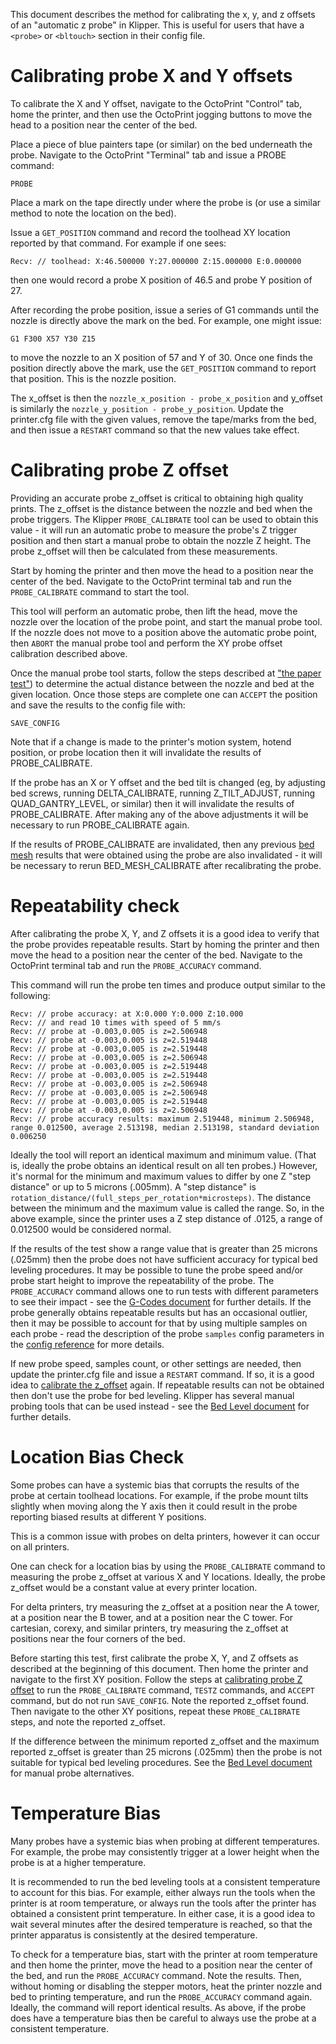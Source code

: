 This document describes the method for calibrating the x, y, and z offsets of an
"automatic z probe" in Klipper. This is useful for users that have a
`<probe>` or `<bltouch>` section in their config file.

# Calibrating probe X and Y offsets

To calibrate the X and Y offset, navigate to the OctoPrint "Control" tab, home
the printer, and then use the OctoPrint jogging buttons to move the head to a
position near the center of the bed.

Place a piece of blue painters tape (or similar) on the bed underneath the
probe. Navigate to the OctoPrint "Terminal" tab and issue a PROBE command:

```
PROBE
```

Place a mark on the tape directly under where the probe is (or use a similar
method to note the location on the bed).

Issue a `GET_POSITION` command and record the toolhead XY location reported by
that command. For example if one sees:

```
Recv: // toolhead: X:46.500000 Y:27.000000 Z:15.000000 E:0.000000
```

then one would record a probe X position of 46.5 and probe Y position of 27.

After recording the probe position, issue a series of G1 commands until the
nozzle is directly above the mark on the bed. For example, one might issue:

```
G1 F300 X57 Y30 Z15
```

to move the nozzle to an X position of 57 and Y of 30. Once one finds the
position directly above the mark, use the `GET_POSITION` command to report that
position. This is the nozzle position.

The x_offset is then the `nozzle_x_position - probe_x_position` and y_offset is
similarly the `nozzle_y_position - probe_y_position`. Update the printer.cfg
file with the given values, remove the tape/marks from the bed, and then issue a
`RESTART` command so that the new values take effect.

# Calibrating probe Z offset

Providing an accurate probe z_offset is critical to obtaining high quality
prints. The z_offset is the distance between the nozzle and bed when the probe
triggers. The Klipper `PROBE_CALIBRATE` tool can be used to obtain this value -
it will run an automatic probe to measure the probe's Z trigger position and
then start a manual probe to obtain the nozzle Z height. The probe z_offset will
then be calculated from these measurements.

Start by homing the printer and then move the head to a position near the center
of the bed. Navigate to the OctoPrint terminal tab and run the
`PROBE_CALIBRATE` command to start the tool.

This tool will perform an automatic probe, then lift the head, move the nozzle
over the location of the probe point, and start the manual probe tool. If the
nozzle does not move to a position above the automatic probe point, then
`ABORT` the manual probe tool and perform the XY probe offset calibration
described above.

Once the manual probe tool starts, follow the steps described at ["the paper
test"](Bed_Level.md#the-paper-test)) to determine the actual distance between
the nozzle and bed at the given location. Once those steps are complete one can
`ACCEPT` the position and save the results to the config file with:

```
SAVE_CONFIG
```

Note that if a change is made to the printer's motion system, hotend position,
or probe location then it will invalidate the results of PROBE_CALIBRATE.

If the probe has an X or Y offset and the bed tilt is changed (eg, by adjusting
bed screws, running DELTA_CALIBRATE, running Z_TILT_ADJUST, running
QUAD_GANTRY_LEVEL, or similar) then it will invalidate the results of
PROBE_CALIBRATE. After making any of the above adjustments it will be necessary
to run PROBE_CALIBRATE again.

If the results of PROBE_CALIBRATE are invalidated, then any previous [bed
mesh](Bed_Mesh.md) results that were obtained using the probe are also
invalidated - it will be necessary to rerun BED_MESH_CALIBRATE after
recalibrating the probe.

# Repeatability check

After calibrating the probe X, Y, and Z offsets it is a good idea to verify that
the probe provides repeatable results. Start by homing the printer and then move
the head to a position near the center of the bed. Navigate to the OctoPrint
terminal tab and run the `PROBE_ACCURACY` command.

This command will run the probe ten times and produce output similar to the
following:

```
Recv: // probe accuracy: at X:0.000 Y:0.000 Z:10.000
Recv: // and read 10 times with speed of 5 mm/s
Recv: // probe at -0.003,0.005 is z=2.506948
Recv: // probe at -0.003,0.005 is z=2.519448
Recv: // probe at -0.003,0.005 is z=2.519448
Recv: // probe at -0.003,0.005 is z=2.506948
Recv: // probe at -0.003,0.005 is z=2.519448
Recv: // probe at -0.003,0.005 is z=2.519448
Recv: // probe at -0.003,0.005 is z=2.506948
Recv: // probe at -0.003,0.005 is z=2.506948
Recv: // probe at -0.003,0.005 is z=2.519448
Recv: // probe at -0.003,0.005 is z=2.506948
Recv: // probe accuracy results: maximum 2.519448, minimum 2.506948, range 0.012500, average 2.513198, median 2.513198, standard deviation 0.006250
```

Ideally the tool will report an identical maximum and minimum value. (That is,
ideally the probe obtains an identical result on all ten probes.) However, it's
normal for the minimum and maximum values to differ by one Z "step distance"
or up to 5 microns (.005mm). A "step distance" is
`rotation_distance/(full_steps_per_rotation*microsteps)`. The distance between
the minimum and the maximum value is called the range. So, in the above example,
since the printer uses a Z step distance of .0125, a range of 0.012500 would be
considered normal.

If the results of the test show a range value that is greater than 25 microns
(.025mm) then the probe does not have sufficient accuracy for typical bed
leveling procedures. It may be possible to tune the probe speed and/or probe
start height to improve the repeatability of the probe. The `PROBE_ACCURACY` command
allows one to run tests with different parameters to see their impact - see the
[G-Codes document](G-Codes.md) for further details. If the probe generally
obtains repeatable results but has an occasional outlier, then it may be
possible to account for that by using multiple samples on each probe - read the
description of the probe `samples` config parameters in the [config
reference](Config_Reference.md#probe) for more details.

If new probe speed, samples count, or other settings are needed, then update the
printer.cfg file and issue a `RESTART` command. If so, it is a good idea to
[calibrate the z_offset](#calibrating-probe-z-offset) again. If repeatable
results can not be obtained then don't use the probe for bed leveling. Klipper
has several manual probing tools that can be used instead - see the [Bed Level
document](Bed_Level.md) for further details.

# Location Bias Check

Some probes can have a systemic bias that corrupts the results of the probe at
certain toolhead locations. For example, if the probe mount tilts slightly when
moving along the Y axis then it could result in the probe reporting biased
results at different Y positions.

This is a common issue with probes on delta printers, however it can occur on
all printers.

One can check for a location bias by using the `PROBE_CALIBRATE` command to
measuring the probe z_offset at various X and Y locations. Ideally, the probe
z_offset would be a constant value at every printer location.

For delta printers, try measuring the z_offset at a position near the A tower,
at a position near the B tower, and at a position near the C tower. For
cartesian, corexy, and similar printers, try measuring the z_offset at positions
near the four corners of the bed.

Before starting this test, first calibrate the probe X, Y, and Z offsets as
described at the beginning of this document. Then home the printer and navigate
to the first XY position. Follow the steps at [calibrating probe Z
offset](#calibrating-probe-z-offset) to run the `PROBE_CALIBRATE` command,
`TESTZ` commands, and `ACCEPT` command, but do not run `SAVE_CONFIG`. Note the
reported z_offset found. Then navigate to the other XY positions, repeat these
`PROBE_CALIBRATE` steps, and note the reported z_offset.

If the difference between the minimum reported z_offset and the maximum reported
z_offset is greater than 25 microns (.025mm) then the probe is not suitable for
typical bed leveling procedures. See the [Bed Level document](Bed_Level.md) for
manual probe alternatives.

# Temperature Bias

Many probes have a systemic bias when probing at different temperatures. For
example, the probe may consistently trigger at a lower height when the probe is
at a higher temperature.

It is recommended to run the bed leveling tools at a consistent temperature to
account for this bias. For example, either always run the tools when the printer
is at room temperature, or always run the tools after the printer has obtained a
consistent print temperature. In either case, it is a good idea to wait several
minutes after the desired temperature is reached, so that the printer apparatus
is consistently at the desired temperature.

To check for a temperature bias, start with the printer at room temperature and
then home the printer, move the head to a position near the center of the bed,
and run the `PROBE_ACCURACY` command. Note the results. Then, without homing or
disabling the stepper motors, heat the printer nozzle and bed to printing
temperature, and run the `PROBE_ACCURACY` command again. Ideally, the command
will report identical results. As above, if the probe does have a temperature
bias then be careful to always use the probe at a consistent temperature.
